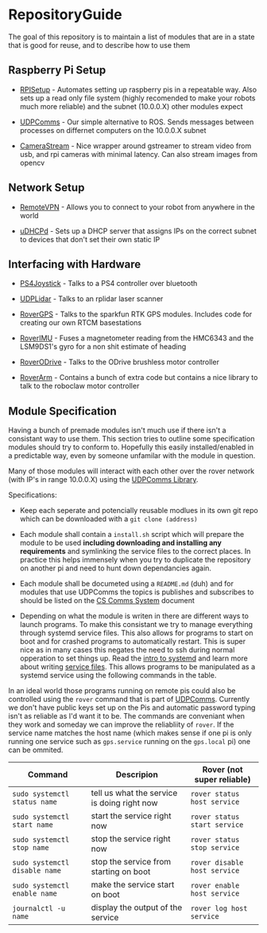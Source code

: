 # RepositoryGuide
The goal of this repository is to maintain a list of modules that are in a state that is good for reuse, and to describe how to use them


## Raspberry Pi Setup
- [RPISetup]() - Automates setting up raspberry pis in a repeatable way. Also sets up a read only file system (highly recomended to make your robots much more reliable) and the subnet (10.0.0.X) other modules expect

- [UDPComms](https://github.com/stanfordroboticsclub/UDPComms) - Our simple alternative to ROS. Sends messages between processes on differnet computers on the 10.0.0.X subnet

- [CameraStream](https://github.com/stanfordroboticsclub/RoverCam) - Nice wrapper around gstreamer to stream video from usb, and rpi cameras with minimal latency. Can also stream images from opencv


## Network Setup

- [RemoteVPN](https://github.com/stanfordroboticsclub/RemoteVPN) - Allows you to connect to your robot from anywhere in the world

- [uDHCPd](https://github.com/stanfordroboticsclub/uDHCPd) - Sets up a DHCP server that assigns IPs on the correct subnet to devices that don't set their own static IP


## Interfacing with Hardware
- [PS4Joystick](https://github.com/stanfordroboticsclub/PS4Joystick) - Talks to a PS4 controller over bluetooth

- [UDPLidar](https://github.com/stanfordroboticsclub/LidarUDP) - Talks to an rplidar laser scanner

- [RoverGPS](https://github.com/stanfordroboticsclub/RoverGPS) - Talks to the sparkfun RTK GPS modules. Includes code for creating our own RTCM basestations

- [RoverIMU](https://github.com/stanfordroboticsclub/RoverIMU) - Fuses a magnetometer reading from the HMC6343 and the LSM9DS1's gyro for a non shit estimate of heading

- [RoverODrive](https://github.com/stanfordroboticsclub/RoverODrive) - Talks to the ODrive brushless motor controller

- [RoverArm](https://github.com/stanfordroboticsclub/RoverArm) - Contains a bunch of extra code but contains a nice library to talk to the roboclaw motor controller



Module Specification
-------------
Having a bunch of premade modules isn't much use if there isn't a consistant way to use them. This section tries to outline some specification modules should try to conform to. Hopefully this easily installed/enabled in a predictable way, even by someone unfamilar with the module in question.

Many of those modules will interact with each other over the rover network (with IP's in range 10.0.0.X) using the [UDPComms Library](https://github.com/stanfordroboticsclub/UDPComms). 

Specifications:

- Keep each seperate and potencially reusable modlues in its own git repo which can be downloaded with a `git clone (address)`

- Each module shall contain a `install.sh` script which will prepare the module to be used **including downloading and installing any requirements** and symlinking the service files to the correct places. In practice this helps immensely when you try to duplicate the repository on another pi and need to hunt down dependancies again.

- Each module shall be documeted using a `README.md` (duh) and for modules that use UDPComms the topics is publishes and subscribes to should be listed on the [CS Comms System](https://docs.google.com/spreadsheets/d/1pqduUwYa1_sWiObJDrvCCz4Al3pl588ytE4u-Dwa6Pw/edit?usp=sharing) document

- Depending on what the module is writen in there are different ways to launch programs. To make this consistant we try to manage everything through systemd service files. This also allows for programs to start on boot and for crashed programs to automatically restart. This is super nice as in many cases this negates the need to ssh during normal opperation to set things up. Read the [intro to systemd](https://www.devdungeon.com/content/creating-systemd-service-files) and learn more about writing [service files](https://www.digitalocean.com/community/tutorials/understanding-systemd-units-and-unit-files#anatomy-of-a-unit-file). This allows programs to be manipulated as a systemd service using the following commands in the table.


In an ideal world those programs running on remote pis could also be controlled using the `rover` command that is part of [UDPComms](https://github.com/stanfordroboticsclub/UDPComms). Currently we don't have public keys set up on the Pis and automatic password typing isn't as reliable as I'd want it to be. The commands are conveniant when they work and someday we can improve the reliabliity of `rover`. If the service name matches the host name (which makes sense if one pi is only running one service such as `gps.service` running on the `gps.local` pi) one can be ommited.

| Command | Descripion | Rover (not super reliable) |
|---------|------------|-------|
| `sudo systemctl status name` | tell us what the service is doing right now | `rover status host service` |
|`sudo systemctl start name` | start the service right now | `rover status start service` |
|`sudo systemctl stop name` | stop the service right now | `rover status stop service` |
|`sudo systemctl disable name` | stop the service from starting on boot | `rover disable host service` |
|`sudo systemctl enable name` | make the service start on boot | `rover enable host service` |
|`journalctl -u name` | display the output of the service | `rover log host service` |


